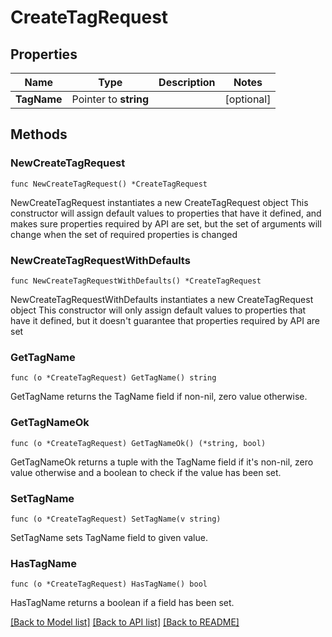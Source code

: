# CreateTagRequest

## Properties

Name | Type | Description | Notes
------------ | ------------- | ------------- | -------------
**TagName** | Pointer to **string** |  | [optional] 

## Methods

### NewCreateTagRequest

`func NewCreateTagRequest() *CreateTagRequest`

NewCreateTagRequest instantiates a new CreateTagRequest object
This constructor will assign default values to properties that have it defined,
and makes sure properties required by API are set, but the set of arguments
will change when the set of required properties is changed

### NewCreateTagRequestWithDefaults

`func NewCreateTagRequestWithDefaults() *CreateTagRequest`

NewCreateTagRequestWithDefaults instantiates a new CreateTagRequest object
This constructor will only assign default values to properties that have it defined,
but it doesn't guarantee that properties required by API are set

### GetTagName

`func (o *CreateTagRequest) GetTagName() string`

GetTagName returns the TagName field if non-nil, zero value otherwise.

### GetTagNameOk

`func (o *CreateTagRequest) GetTagNameOk() (*string, bool)`

GetTagNameOk returns a tuple with the TagName field if it's non-nil, zero value otherwise
and a boolean to check if the value has been set.

### SetTagName

`func (o *CreateTagRequest) SetTagName(v string)`

SetTagName sets TagName field to given value.

### HasTagName

`func (o *CreateTagRequest) HasTagName() bool`

HasTagName returns a boolean if a field has been set.


[[Back to Model list]](../README.md#documentation-for-models) [[Back to API list]](../README.md#documentation-for-api-endpoints) [[Back to README]](../README.md)


